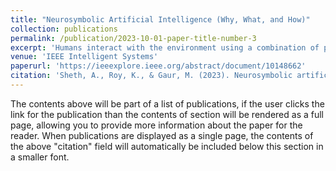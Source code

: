 ```yaml
---
title: "Neurosymbolic Artificial Intelligence (Why, What, and How)"
collection: publications
permalink: /publication/2023-10-01-paper-title-number-3
excerpt: 'Humans interact with the environment using a combination of perception—transforming sensory inputs from their environment into symbols, and cognition—mapping symbols to knowledge about the environment for supporting abstraction, reasoning by analogy, and long-term planning. Human perception-inspired machine perception, in the context of artificial intelligence (AI), refers to large-scale pattern recognition from raw data using neural networks trained using self-supervised learning objectives such as next-word prediction or object recognition. On the other hand, machine cognition encompasses more complex computations, such as using knowledge of the environment to guide reasoning, analogy, and long-term planning. Humans can also control and explain their cognitive functions. This seems to require the retention of symbolic mappings from perception outputs to knowledge about their environment. For example, humans can follow and explain the guidelines and safety constraints driving their decision making in safety-critical applications such as health care, criminal justice, and autonomous driving.'
venue: 'IEEE Intelligent Systems'
paperurl: 'https://ieeexplore.ieee.org/abstract/document/10148662'
citation: 'Sheth, A., Roy, K., & Gaur, M. (2023). Neurosymbolic artificial intelligence (why, what, and how). IEEE Intelligent Systems, 38(3), 56-62.'
---
```


The contents above will be part of a list of publications, if the user clicks the link for the publication than the contents of section will be rendered as a full page, allowing you to provide more information about the paper for the reader. When publications are displayed as a single page, the contents of the above "citation" field will automatically be included below this section in a smaller font.
